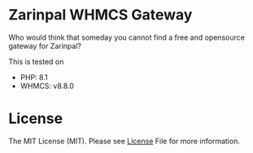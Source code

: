 # Zarinpal WHMCS Gateway
Who would think that someday you cannot find a free and opensource gateway for Zarinpal?

This is tested on
- PHP: 8.1
- WHMCS: v8.8.0


# License
The MIT License (MIT). Please see [License](LICENSE) File for more information.